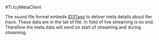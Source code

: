 #Ti.IcyMetaClient

The sound file format embeds [ID3Tags](https://en.wikipedia.org/wiki/ID3) to deliver meta details about the trace. These data are in the tail of file. In field of live streaming is no end. Therefore the meta data will send on start of streaming and during streaming. 
